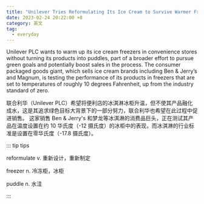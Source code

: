```yaml
---
title: "Unilever Tries Reformulating Its Ice Cream to Survive Warmer Freezers"
date: 2023-02-24 20:22:00 +8
category: 英文
tag:
  - everyday
---
```


Unilever PLC wants to warm up its ice cream freezers in convenience stores without turning its products into puddles, part of a broader effort to pursue green goals and potentially boost sales in the process. The consumer packaged goods giant, which sells ice cream brands including Ben & Jerry’s and Magnum, is testing the performance of its products in freezers that are set to temperatures of roughly 10 degrees Fahrenheit, up from the industry standard of zero.

联合利华（Unilever PLC）希望将便利店的冰淇淋冰柜升温，但不使其产品融化成水，这是其追求绿色目标大背景下的一部分努力，联合利华也希望在此过程中促进销售。 这家销售 Ben & Jerry's 和梦龙等冰淇淋的消费品巨头，正在测试其产品在温度设置在约 10 华氏度（-12 摄氏度）的冰柜中的表现，而冰淇淋的行业标准是设置在零华氏度（-17.8 摄氏度）。

::: tip tips

reformulate v. 重新设计，重新制定

freezer n. 冷冻柜，冰柜

puddle n. 水洼

:::

